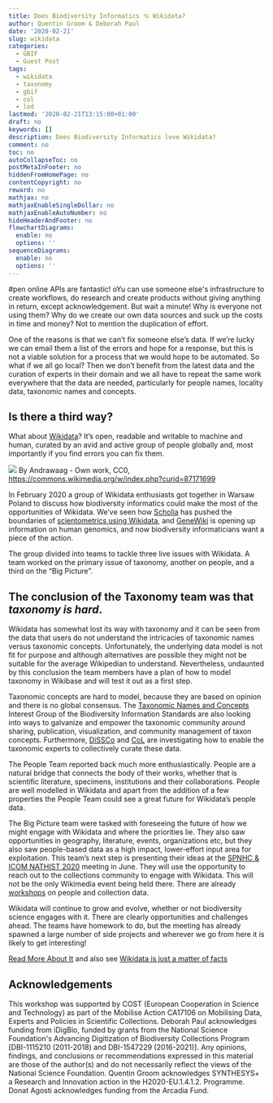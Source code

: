 ```yaml
---
title: Does Biodiversity Informatics 💘 Wikidata?
author: Quentin Groom & Deborah Paul
date: '2020-02-21'
slug: wikidata
categories:
  - GBIF
  - Guest Post
tags:
  - wikidata
  - taxonomy
  - gbif
  - col
  - lod
lastmod: '2020-02-21T13:15:00+01:00'
draft: no
keywords: []
description: Does Biodiversity Informatics love Wikidata?
comment: no
toc: no
autoCollapseToc: no
postMetaInFooter: no
hiddenFromHomePage: no
contentCopyright: no
reward: no
mathjax: no
mathjaxEnableSingleDollar: no
mathjaxEnableAutoNumber: no
hideHeaderAndFooter: no
flowchartDiagrams:
  enable: no
  options: ''
sequenceDiagrams:
  enable: no
  options: ''
---
```



#pen online APIs are fantastic! oYu can use someone else's infrastructure to create workflows, do research and create products without giving anything in return, except acknowledgement. But wait a minute! Why is everyone not using them? Why do we create our own data sources and suck up the costs in time and money? Not to mention the duplication of effort. 

<!--more-->

One of the reasons is that we can’t fix someone else’s data. If we’re lucky we can email them a list of the errors and hope for a response, but this is not a viable solution for a process that we would hope to be automated. So what if we all go local? Then we don’t benefit from the latest data and the curation of experts in their domain and we all have to repeat the same work everywhere that the data are needed, particularly for people names, locality data, taxonomic names and concepts.

## Is there a third way?
What about [Wikidata](https://www.wikidata.org/wiki/Wikidata:Main_Page)? It’s open, readable and writable to machine and human, curated by an avid and active group of people globally and, most importantly if you find errors you can fix them.

![](/post/2020-02-21-wikidata/group.png)
By Andrawaag - Own work, CC0, https://commons.wikimedia.org/w/index.php?curid=87171699

In February 2020 a group of Wikidata enthusiasts got together in Warsaw Poland to discuss how biodiversity informatics could make the most of the opportunities of Wikidata. We’ve seen how [Scholia](https://tools.wmflabs.org/scholia/) has pushed the boundaries of [scientometrics using Wikidata](https://doi.org/10.1007/978-3-319-70407-4_36), and [GeneWiki](https://doi.org/10.1093/database/baw015) is opening up information on human genomics, and now  biodiversity informaticians want a piece of the action.

The group divided into teams to tackle three live issues with Wikidata. A team worked on the primary issue of taxonomy, another on people, and a third on the “Big Picture”.

## The conclusion of the Taxonomy team was that *taxonomy is hard*. 

Wikidata has somewhat lost its way with taxonomy and it can be seen from the data that users do not understand the intricacies of taxonomic names versus taxonomic concepts. Unfortunately, the underlying data model is not fit for purpose and although alternatives are possible they might not be suitable for the average Wikipedian to understand. Nevertheless, undaunted by this conclusion the team members have a plan of how to model taxonomy in Wikibase and will test it out as a first step.

Taxonomic concepts are hard to model, because they are based on opinion and there is no global consensus.  The [Taxonomic Names and Concepts](https://www.tdwg.org/community/tnc/) Interest Group of the Biodiversity Information Standards are also looking into ways to galvanize and empower the taxonomic community around sharing, publication, visualization, and community management of taxon concepts. Furthermore, [DiSSCo](https://www.dissco.eu/) and [CoL](https://www.catalogueoflife.org/) are investigating how to enable the taxonomic experts to collectively curate these data.

The People Team reported back much more enthusiastically. People are a natural bridge that connects the body of their works, whether that is scientific literature, specimens, institutions and their collaborations. People are well modelled in Wikidata and apart from the addition of a few properties the People Team could see a great future for Wikidata’s people data.

The Big Picture team were tasked with foreseeing the future of how we might engage with Wikidata and where the priorities lie. They also saw opportunities in geography, literature, events, organizations etc, but they also saw people-based data as a high impact, lower-effort input area for exploitation. This team’s next step is presenting their ideas at the [SPNHC & ICOM NATHIST 2020](http://www.spnhc-icomnathist2020.com/) meeting in June. They will use the opportunity to reach out to the collections community to engage with Wikidata. This will not be the only Wikimedia event being held there. There are already [workshops](http://www.spnhc-icomnathist2020.com/workshops/) on people and collection data.

Wikidata will continue to grow and evolve, whether or not biodiversity science engages with it. There are clearly opportunities and challenges ahead. The teams have homework to do, but the meeting has already spawned a large number of side projects and wherever we go from here it is likely to get interesting!

[Read More About It](https://en.wikipedia.org/wiki/Wikipedia:Meetup/Cost_MOBILISE_Wikidata_Workshop/) and also see [Wikidata is just a matter of facts](https://medium.com/@andra_97224/wikidata-is-just-a-matter-of-facts-334ec1eae66f)

## Acknowledgements
This workshop was supported by COST (European Cooperation in Science and Technology) as part of the Mobilise Action CA17106 on Mobilising Data, Experts and Policies in Scientific Collections. Deborah Paul acknowledges funding from iDigBio, funded by grants from the National Science Foundation's Advancing Digitization of Biodiversity Collections Program [DBI-1115210 (2011-2018) and DBI-1547229 (2016-2021)]. Any opinions, findings, and conclusions or recommendations expressed in this material are those of the author(s) and do not necessarily reflect the views of the National Science Foundation. Quentin Groom acknowledges SYNTHESYS+ a Research and Innovation action in the H2020-EU.1.4.1.2. Programme.  Donat Agosti acknowledges funding from the Arcadia Fund.

